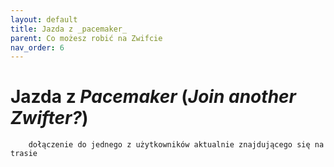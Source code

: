 ```yaml
---
layout: default
title: Jazda z _pacemaker_
parent: Co możesz robić na Zwifcie
nav_order: 6
---
```


# Jazda z _Pacemaker_ (_Join another Zwifter?_)  
        dołączenie do jednego z użytkowników aktualnie znajdującego się na trasie 